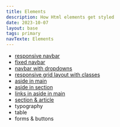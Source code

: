 ```yaml
---
title: Elements
description: How Html elements get styled
date: 2023-10-07
layout: base
tags: primary
navTexte: Elements
---
```


<ul>
    <li><a href="/semantic/demo5/classless">responsive navbar</a></li>
    <li><a href="/semantic/demo5/bahunya">fixed navbar</a></li>
    <li><a href="/semantic/demo5/bahunya">navbar with dropdowns</a></li>
    <li><a href="/semantic/demo5/picnic">responsive grid layout with classes</a></li>
    <li><a href="/semantic/demo5/simple">aside in main</a></li>
    <li><a href="/semantic/demo5/simple">aside in section</a></li>
    <li><a href="/semantic/demo5/simple">links in aside in main</a></li>
    <li><a href="/semantic/demo5/simple">section & article</a></li>
    <li>typography</li>
    <li>table</li>
    <li>forms & buttons</li>
</ul>